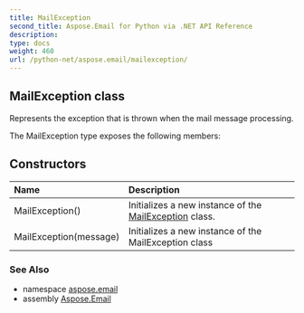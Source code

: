 ```yaml
---
title: MailException
second_title: Aspose.Email for Python via .NET API Reference
description: 
type: docs
weight: 460
url: /python-net/aspose.email/mailexception/
---
```


## MailException class

Represents the exception that is thrown when the mail message processing.

The MailException type exposes the following members:
## Constructors
| Name | Description |
| :- | :- |
|MailException()|Initializes a new instance of the [MailException](/python-net/aspose.email/mailexception/) class.|
|MailException(message)|Initializes a new instance of the MailException class|

### See Also

* namespace [aspose.email](/python-net/aspose.email/)
* assembly [Aspose.Email](/python-net/)

